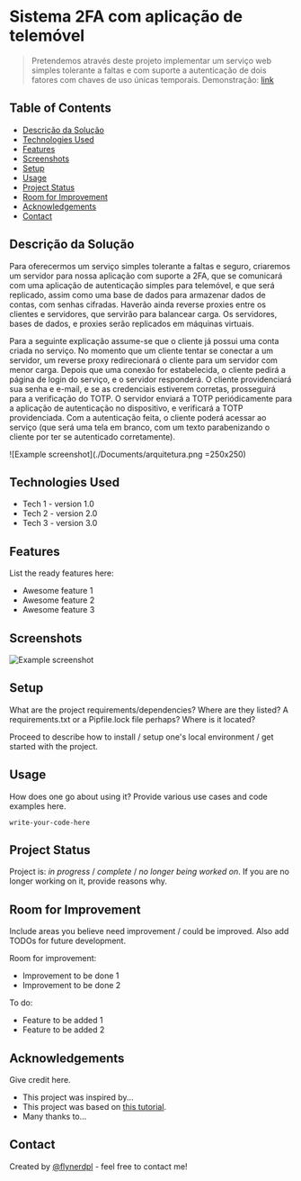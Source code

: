 # Sistema 2FA com aplicação de telemóvel
> Pretendemos através deste projeto implementar um serviço web simples tolerante a faltas e com suporte a autenticação de dois fatores com chaves de uso únicas temporais.
> Demonstração: [link](https://www.twofa.westeurope.cloudapp.azure.com) <!-- If you have the project hosted somewhere, include the link here. -->

## Table of Contents
* [Descrição da Solução](#descrição-da-solução)
* [Technologies Used](#technologies-used)
* [Features](#features)
* [Screenshots](#screenshots)
* [Setup](#setup)
* [Usage](#usage)
* [Project Status](#project-status)
* [Room for Improvement](#room-for-improvement)
* [Acknowledgements](#acknowledgements)
* [Contact](#contact)
<!-- * [License](#license) -->


## Descrição da Solução
  Para oferecermos um serviço simples tolerante a faltas e seguro, criaremos um servidor para nossa aplicação com suporte a 2FA, que se comunicará com uma aplicação de autenticação simples para telemóvel, e que será replicado, assim como uma base de dados para armazenar dados de contas, com senhas cifradas. Haverão ainda reverse proxies entre os clientes e servidores, que servirão para balancear carga. Os servidores, bases de dados, e proxies serão replicados em máquinas virtuais. 
  
  Para a seguinte explicação assume-se que o cliente já possui uma conta criada no serviço. No momento que um cliente tentar se conectar a um servidor, um reverse proxy redirecionará o cliente para um servidor com menor carga. Depois que uma conexão for estabelecida, o cliente pedirá a página de login do serviço, e o servidor responderá. O cliente providenciará sua senha e e-mail, e se as credenciais estiverem corretas, prosseguirá para a verificação do TOTP. O servidor enviará a TOTP periódicamente para a aplicação de autenticação no dispositivo, e verificará a TOTP providenciada. Com a autenticação feita, o cliente poderá acessar ao serviço (que será uma tela em branco, com um texto parabenizando o cliente por ter se autenticado corretamente).

![Example screenshot](./Documents/arquitetura.png =250x250)


## Technologies Used
- Tech 1 - version 1.0
- Tech 2 - version 2.0
- Tech 3 - version 3.0


## Features
List the ready features here:
- Awesome feature 1
- Awesome feature 2
- Awesome feature 3


## Screenshots
![Example screenshot](./img/screenshot.png)
<!-- If you have screenshots you'd like to share, include them here. -->


## Setup
What are the project requirements/dependencies? Where are they listed? A requirements.txt or a Pipfile.lock file perhaps? Where is it located?

Proceed to describe how to install / setup one's local environment / get started with the project.


## Usage
How does one go about using it?
Provide various use cases and code examples here.

`write-your-code-here`


## Project Status
Project is: _in progress_ / _complete_ / _no longer being worked on_. If you are no longer working on it, provide reasons why.


## Room for Improvement
Include areas you believe need improvement / could be improved. Also add TODOs for future development.

Room for improvement:
- Improvement to be done 1
- Improvement to be done 2

To do:
- Feature to be added 1
- Feature to be added 2


## Acknowledgements
Give credit here.
- This project was inspired by...
- This project was based on [this tutorial](https://www.example.com).
- Many thanks to...


## Contact
Created by [@flynerdpl](https://www.flynerd.pl/) - feel free to contact me!


<!-- Optional -->
<!-- ## License -->
<!-- This project is open source and available under the [... License](). -->

<!-- You don't have to include all sections - just the one's relevant to your project -->
